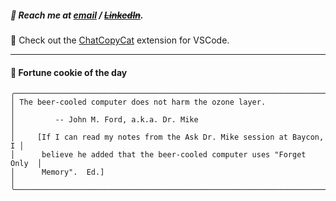 ##### :calling: Reach me at **[email](mailto:johannes@stenmark.in)** ***/*** **[~~LinkedIn~~](https://www.linkedin.com/in/johannes-stenmark)**.
:feet: Check out the [ChatCopyCat](https://github.com/jstenmark/ChatCopyCat) extension for VSCode.

---
#### :cookie: Fortune cookie of the day
```smalltalk
╭────────────────────────────────────────────────────────────────────────╮
│ The beer-cooled computer does not harm the ozone layer.                │
│         -- John M. Ford, a.k.a. Dr. Mike                               │
│     [If I can read my notes from the Ask Dr. Mike session at Baycon, I │
│      believe he added that the beer-cooled computer uses "Forget Only  │
│      Memory".  Ed.]                                                    │
╰────────────────────────────────────────────────────────────────────────╯
```
